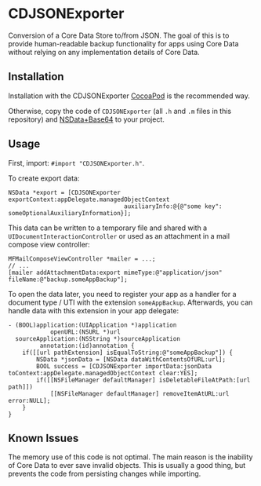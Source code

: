 CDJSONExporter
==============

Conversion of a Core Data Store to/from JSON. The goal of this is to provide human-readable backup functionality for apps using Core Data without relying on any implementation details of Core Data.

Installation
------------
Installation with the CDJSONExporter [CocoaPod](http://cocoapods.org) is the recommended way. 

Otherwise, copy the code of `CDJSONExporter` (all `.h` and `.m` files in this repository) and [NSData+Base64](https://github.com/l4u/NSData-Base64) to your project.

Usage
-----
First, import: `#import "CDJSONExporter.h"`.

To create export data:

    NSData *export = [CDJSONExporter exportContext:appDelegate.managedObjectContext
                                     auxiliaryInfo:@{@"some key": someOptionalAuxiliaryInformation}];
                                     
This data can be written to a temporary file and shared with a `UIDocumentInteractionController` or used as an attachment in a mail compose view controller:

    MFMailComposeViewController *mailer = ...;
    // ...
    [mailer addAttachmentData:export mimeType:@"application/json" fileName:@"backup.someAppBackup"];
    
To open the data later, you need to register your app as a handler for a document type / UTI with the extension `someAppBackup`.
Afterwards, you can handle data with this extension in your app delegate:

    - (BOOL)application:(UIApplication *)application 
                openURL:(NSURL *)url 
      sourceApplication:(NSString *)sourceApplication 
             annotation:(id)annotation {
        if([[url pathExtension] isEqualToString:@"someAppBackup"]) {
            NSData *jsonData = [NSData dataWithContentsOfURL:url];
            BOOL success = [CDJSONExporter importData:jsonData toContext:appDelegate.managedObjectContext clear:YES];
            if([[NSFileManager defaultManager] isDeletableFileAtPath:[url path]])
                [[NSFileManager defaultManager] removeItemAtURL:url error:NULL];
        }
    }

Known Issues
------------
The memory use of this code is not optimal. The main reason is the inability of Core Data to ever save invalid objects. This is usually a good thing, but prevents the code from persisting changes while importing.